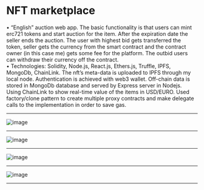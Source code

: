 # NFT marketplace

•	“English” auction web app. The basic functionality is that users can mint erc721 tokens and start auction for the item. After the expiration date the seller ends the auction. The user with highest bid gets transferred the token, seller gets the currency from the smart contract and the contract owner (in this case me) gets some fee for the platform. The outbid users can withdraw their currency off the contract.<br>
•	Technologies: Solidity, Node.js, React.js, Ethers.js, Truffle, IPFS, MongoDb, ChainLink. The nft’s meta-data is uploaded to IPFS through my local node. Authentication is achieved with web3 wallet. Off-chain data is stored in MongoDb database and served by Express server in Nodejs. Using ChainLink to show real-time value of the items in USD/EURO. Used factory/clone pattern to create multiple proxy contracts and make delegate calls to the implementation in order to save gas.


<hr>

![image](https://user-images.githubusercontent.com/56980328/188326504-76f284fe-e89d-4909-a0e7-5a2efe09e7de.png)

<hr>

![image](https://user-images.githubusercontent.com/56980328/188326690-925df46d-0933-424d-bcbd-e54c2cc69c04.png)

<hr>

![image](https://user-images.githubusercontent.com/56980328/188326725-6ab04a2e-7119-432c-8957-5e6fd46d0b06.png)

<hr>

![image](https://user-images.githubusercontent.com/56980328/188326738-af52897a-3015-4957-82c1-52f33ae1286e.png)

<hr>
